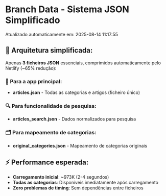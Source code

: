 # Branch Data - Sistema JSON Simplificado
Atualizado automaticamente em: 2025-08-14 11:17:55

## 🎯 Arquitetura simplificada:
Apenas **3 ficheiros JSON** essenciais, comprimidos automaticamente pelo Netlify (~65% redução):

### 📱 Para a app principal:
- **articles.json** - Todas as categorias e artigos (ficheiro único)

### 🔍 Para funcionalidade de pesquisa:
- **articles_search.json** - Dados normalizados para pesquisa

### 🗂️ Para mapeamento de categorias:
- **original_categories.json** - Mapeamento de categorias originais

## ⚡ Performance esperada:
- **Carregamento inicial**: ~973K (2-4 segundos)
- **Todas as categorias**: Disponíveis imediatamente após carregamento
- **Zero problemas de timing**: Sem dependências entre ficheiros
